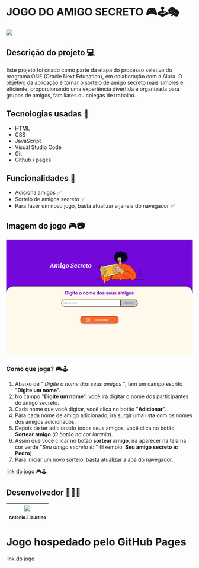 # JOGO DO AMIGO SECRETO 🎮🕹️🎭

<img loading="amigos" src="https://img.freepik.com/fotos-gratis/pessoas-a-celebrar-a-vespera-de-ano-novo_23-2151070798.jpg?t=st=1737382755~exp=1737386355~hmac=e34d627fe39f5fdca88157c76c2792485402acb95d57af38fda51d0d1415e732&w=996" width=600>

## Descrição do projeto 💻
Este projeto foi criado como parte da etapa do processo seletivo do programa ONE (Oracle Next Education), em colaboração com a Alura. O objetivo da aplicação é tornar o sorteio de amigo secreto mais simples e eficiente, proporcionando uma experiência divertida e organizada para grupos de amigos, familiares ou colegas de trabalho.


## Tecnologias usadas 🚀
- HTML
- CSS
- JavaScript 
- Visual Studio Code
- Git
- Github / pages

 ## Funcionalidades 🔘
 - Adiciona amigos ✅
 - Sorteio de amigos secreto ✅
 - Para fazer um novo jogo, basta atualizar a janela do navegador ✅


 ## Imagem do jogo 🎮📷
 ![imagem do jogo](assets/imagem-do-jogo.png)

 ### Como que joga? 🎮🕹️
 1. Abaixo de " *Digite o nome dos seus amigos* ", tem um campo escrito "**Digite um nome**".
 2. No campo "**Digite um nome**", você irá digitar o nome dos participantes do amigo secreto.
 3. Cada nome que você digitar, você clica no botão "**Adicionar**".
 4. Para cada nome de amigo adicionado, irá surgir uma lista com os nomes dos amigos adicionados.
 5. Depois de ter adicionado todos seus amigos, você clica no botão **Sortear amigo** (*O botão na cor laranja*).
 6. Assim que você clicar no botão **sortear amigo**, ira aparecer na tela na cor verde "*Seu amigo secreto é:* " (Exemplo: **Seu amigo secreto é: Pedro**).
 7. Para iniciar um novo sorteio, basta atualizar a aba do navegador.

[link do jogo](https://antoniotiburtino.github.io/amigo-secreto/) 🎮🕹️
## Desenvolvedor 🧑🏻‍💻
| [<img loading="antonio" src="https://avatars.githubusercontent.com/u/156551571?v=4" width=115><br><sub>Antonio Tiburtino</sub>](https://github.com/antoniotiburtino) |
| :---:

# Jogo hospedado pelo GitHub Pages 
[link do jogo](https://antoniotiburtino.github.io/amigo-secreto/)
